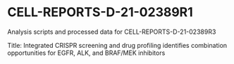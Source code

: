 # CELL-REPORTS-D-21-02389R1
Analysis scripts and processed data for CELL-REPORTS-D-21-02389R3

Title: Integrated CRISPR screening and drug profiling identifies combination opportunities for EGFR, ALK, and BRAF/MEK inhibitors
